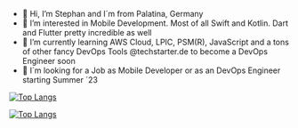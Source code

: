 * 👋 Hi, I’m Stephan and I´m from Palatina, Germany 
* 🫶 I’m interested in Mobile Development. Most of all Swift and Kotlin. Dart and Flutter pretty incredible as well
* 🚀 I’m currently learning AWS Cloud, LPIC, PSM(R), JavaScript and a tons of other fancy DevOps Tools @techstarter.de to become a DevOps Engineer soon
* 👀 I´m looking for a Job as Mobile Developer or as an DevOps Engineer starting Summer ´23 

<!---
brewdiHQ/brewdiHQ is a ✨ special ✨ repository because its `README.md` (this file) appears on your GitHub profile.
You can click the Preview link to take a look at your changes.
--->


[![Top Langs](https://github-readme-stats.vercel.app/api/top-langs/?username=brewdiHQ&layout=compact&theme=codeSTACKr&count_private=true&hide_border=true&bg_color=0C1117&card_width=400&langs_count=6)](https://github.com/brewdiHQ/github-readme-stats)

[![Top Langs](https://github-readme-stats.vercel.app/api/top-langs/?username=brewdiHQ&layout=compact&count_private=true&langs_count=6)](https://github.com/anuraghazra/github-readme-stats)

